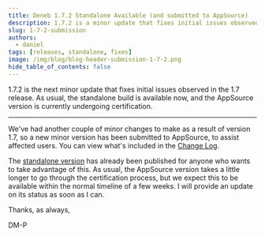 ```yaml
---
title: Deneb 1.7.2 Standalone Available (and submitted to AppSource)
description: 1.7.2 is a minor update that fixes initial issues observed in the 1.7 release. The standalone build is available now, and the AppSource version is currently undergoing certification.
slug: 1-7-2-submission
authors:
  - daniel
tags: [releases, standalone, fixes]
image: /img/blog/blog-header-submission-1-7-2.png
hide_table_of_contents: false
---
```


1.7.2 is the next minor update that fixes initial issues observed in the 1.7 release. As usual, the standalone build is available now, and the AppSource version is currently undergoing certification.

<!-- truncate -->

---

We've had another couple of minor changes to make as a result of version 1.7, so a new minor version has been submitted to AppSource, to assist affected users. You can view what's included in the [Change Log](/docs/changelog).

The [standalone version](/docs/getting-started#standalone-version) has already been published for anyone who wants to take advantage of this. As usual, the AppSource version takes a little longer to go through the certification process, but we expect this to be available within the normal timeline of a few weeks. I will provide an update on its status as soon as I can.

Thanks, as always,

DM-P
